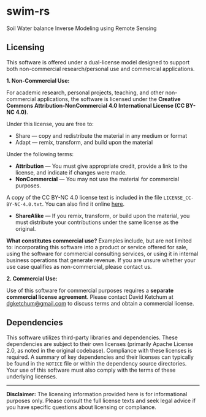 # swim-rs
Soil Water balance Inverse Modeling using Remote Sensing

## Licensing

This software is offered under a dual-license model designed to support both non-commercial research/personal use and commercial applications.

**1. Non-Commercial Use:**

For academic research, personal projects, teaching, and other non-commercial applications, the software is licensed under the **Creative Commons Attribution-NonCommercial 4.0 International License (CC BY-NC 4.0)**.

Under this license, you are free to:
* Share — copy and redistribute the material in any medium or format
* Adapt — remix, transform, and build upon the material

Under the following terms:
* **Attribution** — You must give appropriate credit, provide a link to the license, and indicate if changes were made.
* **NonCommercial** — You may not use the material for commercial purposes.

A copy of the CC BY-NC 4.0 license text is included in the file `LICENSE_CC-BY-NC-4.0.txt`. You can also find it online [here](https://creativecommons.org/licenses/by-nc/4.0/).

* **ShareAlike** — If you remix, transform, or build upon the material, you must distribute your contributions under the same license as the original.

**What constitutes commercial use?** Examples include, but are not limited to: incorporating this software into a product or service offered for sale, using the software for commercial consulting services, or using it in internal business operations that generate revenue. If you are unsure whether your use case qualifies as non-commercial, please contact us.

**2. Commercial Use:**

Use of this software for commercial purposes requires a **separate commercial license agreement**. Please contact David Ketchum at dgketchum@gmail.com to discuss terms and obtain a commercial license.

## Dependencies

This software utilizes third-party libraries and dependencies. These dependencies are subject to their own licenses (primarily Apache License 2.0, as noted in the original codebase). Compliance with these licenses is required. A summary of key dependencies and their licenses can typically be found in the `NOTICE` file or within the dependency source directories. Your use of this software must also comply with the terms of these underlying licenses.

---

**Disclaimer:** The licensing information provided here is for informational purposes only. Please consult the full license texts and seek legal advice if you have specific questions about licensing or compliance.
